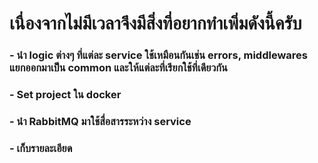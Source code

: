 # เนื่องจากไม่มีเวลาจึงมีสิ่งที่อยากทำเพิ่มดังนี้ครับ
### - นำ logic ต่างๆ ที่แต่ละ service ใช้เหมือนกันเช่น errors, middlewares แยกออกมาเป็น common และให้แต่ละที่เรียกใช้ที่เดียวกัน
### - Set project ใน docker
### - นำ RabbitMQ มาใช้สื่อสารระหว่าง service
### - เก็บรายละเอียด
